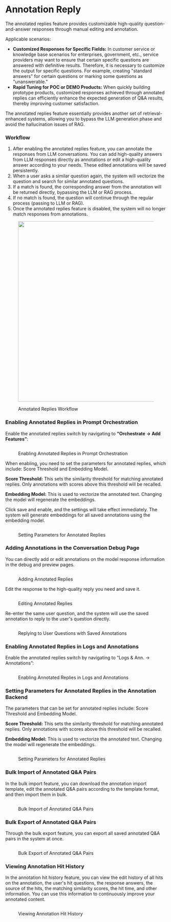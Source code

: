# Annotation Reply

The annotated replies feature provides customizable high-quality question-and-answer responses through manual editing and annotation.

Applicable scenarios:

* **Customized Responses for Specific Fields:** In customer service or knowledge base scenarios for enterprises, government, etc., service providers may want to ensure that certain specific questions are answered with definitive results. Therefore, it is necessary to customize the output for specific questions. For example, creating "standard answers" for certain questions or marking some questions as "unanswerable."
* **Rapid Tuning for POC or DEMO Products:** When quickly building prototype products, customized responses achieved through annotated replies can efficiently enhance the expected generation of Q\&A results, thereby improving customer satisfaction.

The annotated replies feature essentially provides another set of retrieval-enhanced systems, allowing you to bypass the LLM generation phase and avoid the hallucination issues of RAG.

### Workflow

1. After enabling the annotated replies feature, you can annotate the responses from LLM conversations. You can add high-quality answers from LLM responses directly as annotations or edit a high-quality answer according to your needs. These edited annotations will be saved persistently.
2. When a user asks a similar question again, the system will vectorize the question and search for similar annotated questions.
3. If a match is found, the corresponding answer from the annotation will be returned directly, bypassing the LLM or RAG process.
4. If no match is found, the question will continue through the regular process (passing to LLM or RAG).
5. Once the annotated replies feature is disabled, the system will no longer match responses from annotations.

<figure><img src="https://assets-docs.dify.ai/img/en/annotation/392c0d2847ce07c31d054f32c1103e4d.webp" alt="" width="563"><figcaption><p>Annotated Replies Workflow</p></figcaption></figure>

### Enabling Annotated Replies in Prompt Orchestration

Enable the annotated replies switch by navigating to **“Orchestrate -> Add Features”**:

<figure><img src="https://assets-docs.dify.ai/img/en/annotation/11d3c1b21e275834befd34df0d74bfd0.webp" alt=""><figcaption><p>Enabling Annotated Replies in Prompt Orchestration</p></figcaption></figure>

When enabling, you need to set the parameters for annotated replies, which include: Score Threshold and Embedding Model.

**Score Threshold:** This sets the similarity threshold for matching annotated replies. Only annotations with scores above this threshold will be recalled.

**Embedding Model:** This is used to vectorize the annotated text. Changing the model will regenerate the embeddings.

Click save and enable, and the settings will take effect immediately. The system will generate embeddings for all saved annotations using the embedding model.

<figure><img src="https://assets-docs.dify.ai/img/en/annotation/483f9e6e1b8a222868ac32e9b0b12350.webp" alt=""><figcaption><p>Setting Parameters for Annotated Replies</p></figcaption></figure>

### Adding Annotations in the Conversation Debug Page

You can directly add or edit annotations on the model response information in the debug and preview pages.

<figure><img src="https://assets-docs.dify.ai/img/en/annotation/c753c1e2babd3cd4e40f349c53d03390.webp" alt=""><figcaption><p>Adding Annotated Replies</p></figcaption></figure>

Edit the response to the high-quality reply you need and save it.

<figure><img src="https://assets-docs.dify.ai/img/en/annotation/1cb0f1a4819287ca89c8e6ce3b56bbff.webp" alt=""><figcaption><p>Editing Annotated Replies</p></figcaption></figure>

Re-enter the same user question, and the system will use the saved annotation to reply to the user's question directly.

<figure><img src="https://assets-docs.dify.ai/img/en/annotation/6350513833017c827660c273cd3dcdba.webp" alt=""><figcaption><p>Replying to User Questions with Saved Annotations</p></figcaption></figure>

### Enabling Annotated Replies in Logs and Annotations

Enable the annotated replies switch by navigating to “Logs & Ann. -> Annotations”:

<figure><img src="https://assets-docs.dify.ai/img/en/annotation/07c57ea858385985fa83ac30289cc138.webp" alt=""><figcaption><p>Enabling Annotated Replies in Logs and Annotations</p></figcaption></figure>

### Setting Parameters for Annotated Replies in the Annotation Backend

The parameters that can be set for annotated replies include: Score Threshold and Embedding Model.

**Score Threshold:** This sets the similarity threshold for matching annotated replies. Only annotations with scores above this threshold will be recalled.

**Embedding Model:** This is used to vectorize the annotated text. Changing the model will regenerate the embeddings.

<figure><img src="https://assets-docs.dify.ai/img/en/annotation/2eef1ac7dfeae549201c9e5e6ebbcdba.webp" alt=""><figcaption><p>Setting Parameters for Annotated Replies</p></figcaption></figure>

### Bulk Import of Annotated Q\&A Pairs

In the bulk import feature, you can download the annotation import template, edit the annotated Q\&A pairs according to the template format, and then import them in bulk.

<figure><img src="https://assets-docs.dify.ai/img/en/annotation/a362886fc1f3f1e05fc0386950bb5a0f.webp" alt=""><figcaption><p>Bulk Import of Annotated Q&#x26;A Pairs</p></figcaption></figure>

### Bulk Export of Annotated Q\&A Pairs

Through the bulk export feature, you can export all saved annotated Q\&A pairs in the system at once.

<figure><img src="https://assets-docs.dify.ai/img/en/annotation/2bd8b91e75d8754d944095d76e295508.webp" alt=""><figcaption><p>Bulk Export of Annotated Q&#x26;A Pairs</p></figcaption></figure>

### Viewing Annotation Hit History

In the annotation hit history feature, you can view the edit history of all hits on the annotation, the user's hit questions, the response answers, the source of the hits, the matching similarity scores, the hit time, and other information. You can use this information to continuously improve your annotated content.

<figure><img src="https://assets-docs.dify.ai/img/en/annotation/5b04cde5481067b07edbda3083fa9c8b.webp" alt=""><figcaption><p>Viewing Annotation Hit History</p></figcaption></figure>
